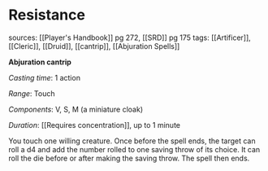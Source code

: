 # Resistance
sources: [[Player's Handbook]] pg 272, [[SRD]] pg 175
tags: [[Artificer]], [[Cleric]], [[Druid]], [[cantrip]], [[Abjuration Spells]]

**Abjuration cantrip**

*Casting time*: 1 action

*Range*: Touch

*Components*: V, S, M (a miniature cloak)

*Duration*: [[Requires concentration]], up to 1 minute

You touch one willing creature. Once before the spell ends, the target can roll a d4 and add the number rolled to one saving throw of its choice. It can roll the die before or after making the saving throw. The spell then ends.
